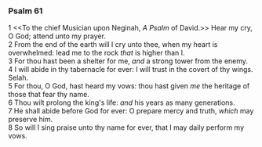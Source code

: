 ### Psalm 61

1 <<To the chief Musician upon Neginah, *A Psalm* of David.>> Hear my cry, O God; attend unto my prayer.  
2 From the end of the earth will I cry unto thee, when my heart is overwhelmed: lead me to the rock *that* is higher than I.  
3 For thou hast been a shelter for me, *and* a strong tower from the enemy.  
4 I will abide in thy tabernacle for ever: I will trust in the covert of thy wings. Selah.  
5 For thou, O God, hast heard my vows: thou hast given *me* the heritage of those that fear thy name.  
6 Thou wilt prolong the king's life: *and* his years as many generations.  
7 He shall abide before God for ever: O prepare mercy and truth, *which* may preserve him.  
8 So will I sing praise unto thy name for ever, that I may daily perform my vows.  
